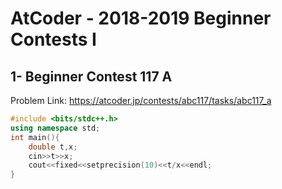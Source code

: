 # AtCoder - 2018-2019 Beginner Contests I
## 1-	Beginner Contest 117 A
Problem Link:
https://atcoder.jp/contests/abc117/tasks/abc117_a
```cpp
#include <bits/stdc++.h>
using namespace std;
int main(){
    double t,x;
    cin>>t>>x;
    cout<<fixed<<setprecision(10)<<t/x<<endl;
}
```
